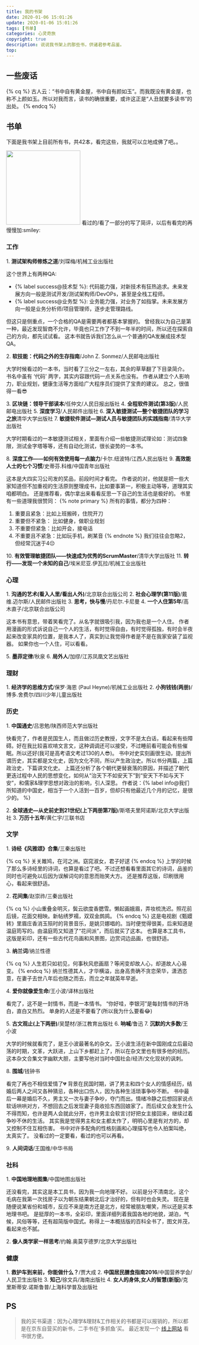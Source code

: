 ```yaml
---
title: 我的书架
date: 2020-01-06 15:01:26
update: 2020-01-06 15:01:26
tags: [书单]
categories: 心灵奇旅
copyright: true
description: 说说我书架上的那些书，供诸君参考品鉴。
top:
---
```


## 一些废话

{% cq %} 
古人云：“书中自有黄金屋，书中自有颜如玉”。而我既没有黄金屋，也称不上颜如玉。所以对我而言，读书的确很重要，或许这正是“人丑就要多读书”的出处。
{% endcq %}

## 书单

下面是我书架上目前所有书，共42本，看完这些，我就可以立地成佛了吧。。

<img src="https://i.loli.net/2019/11/27/DglCuIe78WTznFy.jpg" width=200 height=200>
看过的/看了一部分的写了简评，以后有看完的再慢慢加:smiley:

### 工作

<span id="inline-toc">1.</span> **测试架构师修炼之道**/刘琛梅/机械工业出版社

这个世界上有两种QA:
- {% label success@技术型 %}: 代码能力强，对新技术有狂热追求。未来发展方向一般是测试开发/测试架构师/DevOPs，甚至是全栈工程师。
- {% label success@业务型 %}: 业务能力强，对业务了如指掌。未来发展方向一般是业务分析师/项目管理师，逐步走管理路线。

但这只是侧重点，一个合格的QA是需要两者都基本掌握的。
曾经我以为自己是第一种，最近发现智商不允许，毕竟也只工作了不到一年半的时间，所以还在探索自己的方向，都先试试看。
这本书就告诉我们怎么从一个普通的QA发展成技术型QA。

<span id="inline-toc">2.</span> **软技能：代码之外的生存指南**/John Z. Sonmez/人民邮电出版社

大学时候看过的一本书，当时看了三分之一左右，其余的草草翻了下目录简介。
书名中虽有 ‘代码’ 两字，其实内容跟代码一点关系也没有。
作者从建立个人影响力，职业规划，健康生活等方面给广大程序员们提供了宝贵的建议。
总之，很值得一看:sunglasses:

<span id="inline-toc">3.</span> **区块链：领导干部读本**/任仲文/人民日报出版社
<span id="inline-toc">4.</span> **全程软件测试(第3版)**/人民邮电出版社
<span id="inline-toc">5.</span> **深度学习**/人民邮件出版社
<span id="inline-toc">6.</span> **深入敏捷测试—整个敏捷团队的学习之旅**清华大学出版社
<span id="inline-toc">7.</span> **敏捷软件测试—测试人员与敏捷团队的实践指南**/清华大学出版社

大学时期看过的一本敏捷测试相关，里面有介绍一些敏捷测试理论如：测试四象限，测试金字塔等等，还有自动化测试，很长姿势的一本书。

<span id="inline-toc">8.</span> **深度工作——如何有效使用每一点脑力**/卡尔.纽波特/江西人民出版社
<span id="inline-toc">9.</span> **高效能人士的七个习惯**/史蒂芬.科维/中国青年出版社

这本是大四实习公司发的奖品，前段时间才看完。
作者说的对，他就是把一些大家知道但不加重视的生活原则整理成书，比如要事第一，积极主动等等，道理其实咱都明白。
还是推荐看，偶尔拿出来看看反思一下自己的生活也是极好的。
书里有一些道理我很赞同：
{% note primary %}
所有的事情，都分为四种：
1. 重要且紧急：比如上班搬砖，住院开刀
2. 重要但不紧急： 比如健身，做职业规划
3. 不重要但紧急：比如开会，接电话
4. 不重要且不紧急：比如玩手机，刷某音
{% endnote %}
我们往往会忽略2， 但经常沉迷于4:pensive:

<span id="inline-toc">10.</span> **有效管理敏捷团队——快速成为优秀的ScrumMaster**/清华大学出版社
<span id="inline-toc">11.</span> **转行——发现一个未知的自己**/埃米尼亚.伊瓦拉/机械工业出版社

### 心理
<span id="inline-toc">1.</span> **沟通的艺术(看入人里/看出人外)**/北京联合出版公司
<span id="inline-toc">2.</span> **社会心理学(第11版)**/戴维.迈尔斯/人民邮件出版社
<span id="inline-toc">3.</span> **思考，快与慢**/丹尼尔.卡尼曼
<span id="inline-toc">4.</span> **一个人住第5年**/高木直子/北京联合出版公司

这本书有意思，带着笑看完了。从名字就很吸引我，因为我也是一个人住。
作者用漫画的形式诉说自己一个人的生活，有时觉得自由，有时觉得孤独，有时会半夜起来改变家具的位置，是我本人了，真实到让我觉得作者是不是在我家安装了监视器。
如果你也一个人住，可以看看。

<span id="inline-toc">5.</span> **墨菲定律**/秋泉
<span id="inline-toc">6.</span> **局外人**/加缪/江苏凤凰文艺出版社

### 理财
<span id="inline-toc">1.</span> **经济学的思维方式**/保罗·海恩 (Paul Heyne)/机械工业出版社
<span id="inline-toc">2.</span> **小狗钱钱(两册)**/博多.舍费尔/四川少年儿童出版社


### 历史
<span id="inline-toc">1.</span> **中国通史**/吕思勉/陕西师范大学出版社

快看完了，作者是民国生人，而且做过历史教授，文字不是太白话，看起来有些障碍。好在我比较喜欢啃文言文，这种调调还可以接受，不过睡前看可能会有些催眠。所以还好(我可是高考语文考过130的人:sunglasses:)。
书中对史实刻画很生动，提出所谓历史，其实都是文化史，因为文化不同，所以产生政治史。所以书分两篇，上篇政治史，下篇讲文化史。
上篇还分析了各个朝代更替衰落的原因，并描述了朝代更迭过程中人民的思想变化，如何从“治天下不如安天下”到“安天下不如与天下安”，和儒家&理学思想对政治的影响，引人深思。
作者说：{% label info@我们所知道的中国史，相当于一个人活到一百岁，但却只有他最近几个月的记忆，是很少的。 %}

<span id="inline-toc">2.</span> **全球通史—从史前史到21世纪(上下两册第7版)**/斯塔夫里阿诺斯/北京大学出版社
<span id="inline-toc">3.</span> **万历十五年**/黄仁宇/三联书店

### 文学
<span id="inline-toc">1.</span> **诗经《风雅颂》合集**/三秦出版社

{% cq %}
关关雎鸠，在河之洲。窈窕淑女，君子好逑
{% endcq %}
上学的时候了那么多诗经里的诗词，也算是看过了吧。不过还想看看里面其它的诗词，品鉴的同时也可避免以后因为误解词句的意思而贻笑大方。
还是推荐这版，印刷很用心，看起来很舒适。

<span id="inline-toc">2.</span> **花间集**/赵崇祚/三秦出版社

{% cq %}
小山重叠金明灭，鬓云欲度香腮雪。懒起画娥眉，弄妆梳洗迟。照花前后镜，花面交相映。新帖绣罗襦，双双金鹧鸪。
{% endcq %}
这是电视剧《甄嬛转》里眉庄香消玉殒时的背景音乐，是姚贝娜唱的。当时便觉得很美，后来知道是温庭筠写的。由温庭筠又知道了“花间派”，而后就买了这本。
也算是本工具书，这版是彩印，还有一些古代花鸟画和风景图，边赏词边品画，也很舒适。


<span id="inline-toc">3.</span> **纳兰词**/纳兰性德

{% cq %}
人生若只如初见，何事秋风悲画扇？等闲变却故人心，却道故人心易变。
{% endcq %}
纳兰性德其人，才华横溢，出身高贵确不贪恋荣华，潇洒恣意，在妻子去世八年后也随之而去，而立之年就英年早逝。

<span id="inline-toc">4.</span> **爱你就像爱生命**/王小波/译林出版社

看完了，这不是一封情书，而是一本情书。
“你好哇，李银河”是每封情书的开场白，直白又热烈。
单身的人还是不要看了(所以我为什么要看:joy:)

<span id="inline-toc">5.</span> **古文观止(上下两册)**/吴楚材/浙江教育出版社
<span id="inline-toc">6.</span> **呐喊**/鲁迅
<span id="inline-toc">7.</span> **沉默的大多数**/王小波

大学的时候就看完了，是王小波最著名的杂文。王小波生活在新中国刚成立后最动荡的时期，文革，大跃进，上山下乡都赶上了，所以在杂文里也有很多他的经历。这本杂文合集文字幽默大胆，主要写他对当时中国社会/经济/文化现状的讽刺。

<span id="inline-toc">8.</span> **围城**/钱钟书

看完了再也不相信爱情了:broken_heart:
背景在民国时期，讲了男主和四个女人的情感经历，结婚后两人之间又各种猜忌，各种出口伤人，因为各种生活琐事争吵不断。
书中最后一幕是婚后不久，男主又一次与妻子争吵，夺门而出。情绪冷静之后想回家说点软话哄哄对方，不想回去之后发现妻子竟收拾东西回娘家了。而后续又会发生什么不得而知，也许是两人会就此分开，也许男主会软言讨好把女主接回来，继续过着争吵不休的生活。
其实我是觉得男主和女主都太作了，明明心里是有对方的，却又控制不住互相伤害。
书中对许多配角的性格刻画和心理描写也令人拍案叫绝，太真实了。
没看过的一定要看，看过的也可以再看。

<span id="inline-toc">9.</span> **人间词话**/王国维/中华书局

### 社科
<span id="inline-toc">1.</span> **中国地理地图集**/中国地图出版社

还没看完，其实这是本工具书，因为我一向地理不好。
以前是分不清南北，这个毛病在我第一次找房子以为朝东结果朝北后才治好的，但有时也会失灵。
现在是随便说某省份和城市，反应不来是南方还是北方，经常被朋友嘲笑，所以还是买本地理书吧。
是挺厚的一本书，全彩印，里面详细列着我国各地的地貌，湖泊，气候，风俗等等，还有超简版中国式。称得上一本概括版的百科全书了，图文并茂，看起来也不腻。

<span id="inline-toc">2.</span> **像人类学家一样思考**/约翰.奥莫亨德罗/北京大学出版社


### 健康
<span id="inline-toc">1.</span> **救护车到来前，你能做什么？**/贾大成
<span id="inline-toc">2.</span> **中国居民膳食指南2016**/中国营养学会/人民卫生出版社
<span id="inline-toc">3.</span> **知己**/徐文兵/海南出版社
<span id="inline-toc">4.</span> **女人的身体,女人的智慧(新版)**/克里斯蒂安.诺斯鲁普/上海科学普及出版社

## PS

> 我的买书渠道：因为心理学&理财&工作相关的书都是可以报销的，所以都是在京东自营买的新书，二手书在‘多抓鱼’买。
> 最近发现一个 [线上网站](http://www.bwsk.com/) 看书很方便。